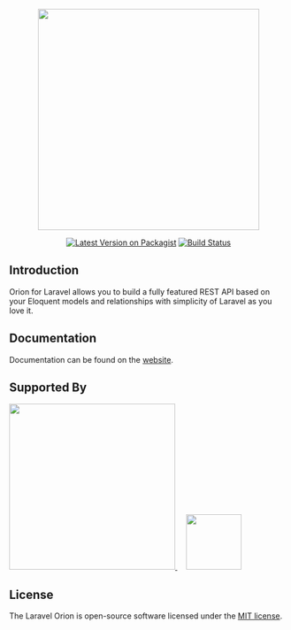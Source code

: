 <p align="center">
<img src="https://res.cloudinary.com/dudxt4lp6/image/upload/v1717408304/orion-for-laravel-logo_uqyyz3.png" width="400">
</p>

<p align="center">
<a href="https://packagist.org/packages/tailflow/laravel-orion"><img src="https://img.shields.io/packagist/v/tailflow/laravel-orion.svg" alt="Latest Version on Packagist"></a>
<a href="https://github.com/tailflow/laravel-orion/actions"><img src="https://img.shields.io/github/actions/workflow/status/tailflow/laravel-orion/ci.yml?branch=main" alt="Build Status"></a>
</p>

## Introduction

Orion for Laravel allows you to build a fully featured REST API based on your Eloquent models and relationships with simplicity of Laravel as you love it.

## Documentation

Documentation can be found on the [website](https://orion.tailflow.org).

## Supported By

<a href="https://geecko.com?utm_campaign=opensource&utm_source=laravel-orion&utm_medium=github" target="_blank">
<img src="https://res.cloudinary.com/dudxt4lp6/image/upload/v1639908579/Laravel%20Orion/logo_geecko_hcuz34.svg" width="300">
</a>

<a href="https://laraveldaily.com?utm_campaign=opensource&utm_source=laravel-orion&utm_medium=github" style="margin-left: 1rem">
<img src="https://res.cloudinary.com/dudxt4lp6/image/upload/v1667408230/Laravel%20Orion/logo_laraveldaily_p3d00p.png" height="100">
</a>

## License

The Laravel Orion is open-source software licensed under the [MIT license](https://opensource.org/licenses/MIT).
